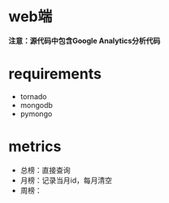 # web端
**注意：源代码中包含Google Analytics分析代码**

# requirements
* tornado
* mongodb
* pymongo

# metrics
* 总榜：直接查询
* 月榜：记录当月id，每月清空
* 周榜：